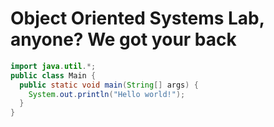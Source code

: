 # Object Oriented Systems Lab, anyone? We got your back
```java
import java.util.*;
public class Main {
  public static void main(String[] args) {
    System.out.println("Hello world!");
  }
}
```
